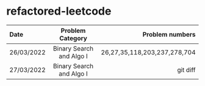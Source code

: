 # refactored-leetcode


| Date         | Problem Category            | Problem numbers                                       |
| :---         |     :---:                   |          ---:                                         |
| 26/03/2022   | Binary Search and Algo I    | 26,27,35,118,203,237,278,704                          |
| 27/03/2022     | Binary Search and Algo I    | git diff                                                           |